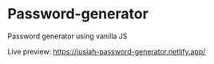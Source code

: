 # Password-generator
Password generator using vanilla JS

Live preview: https://jusiah-password-generator.netlify.app/
